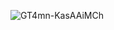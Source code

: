
![GT4mn-KasAAiMCh](https://github.com/user-attachments/assets/003c8fa2-8366-4c43-9b38-2e0f8150e5f2)


